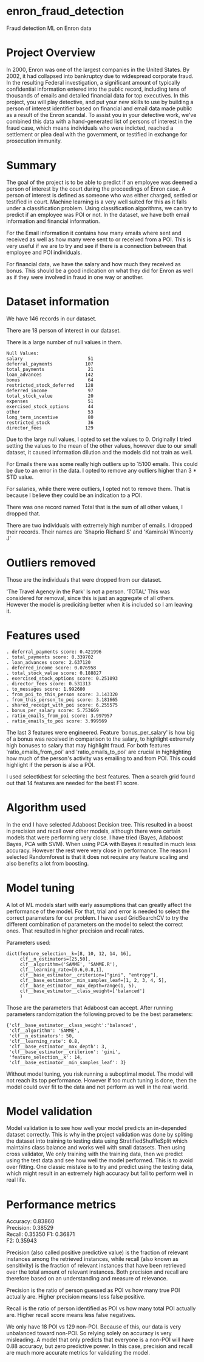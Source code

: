 # enron_fraud_detection
Fraud detection ML on Enron data


# Project Overview
In 2000, Enron was one of the largest companies in the United States. By 2002, it had collapsed into bankruptcy due to widespread corporate fraud. In the resulting Federal investigation, a significant amount of typically confidential information entered into the public record, including tens of thousands of emails and detailed financial data for top executives. In this project, you will play detective, and put your new skills to use by building a person of interest identifier based on financial and email data made public as a result of the Enron scandal. To assist you in your detective work, we've combined this data with a hand-generated list of persons of interest in the fraud case, which means individuals who were indicted, reached a settlement or plea deal with the government, or testified in exchange for prosecution immunity.

# Summary
The goal of the project is to be able to predict if an employee was deemed a person of interest by the court during the proceedings of Enron case. A person of interest is defined as someone who was either charged, settled or testified in court. Machine learning is a very well suited for this as it falls under a classification problem. Using classification algorithms, we can try to predict if an employee was POI or not. In the dataset, we have both email information and financial information.

For the Email information it contains how many emails where sent and received as well as how many were sent to or received from a POI. This is very useful if we are to try and see if there is a connection between that employee and POI individuals.

For financial data, we have the salary and how much they received as bonus. This should be a good indication on what they did for Enron as well as if they were involved in fraud in one way or another.

# Dataset information

We have 146 records in our dataset. 

There are 18 person of interest in our dataset.

There is a large number of null values in them.
    
    Null Values:
    salary                        51
    deferral_payments            107
    total_payments                21
    loan_advances                142
    bonus                         64
    restricted_stock_deferred    128
    deferred_income               97
    total_stock_value             20
    expenses                      51
    exercised_stock_options       44
    other                         53
    long_term_incentive           80
    restricted_stock              36
    director_fees                129
    
Due to the large null values, I opted to set the values to 0. Originally I tried setting the values to the mean of the other values, however due to our small dataset, it caused information dilution and the models did not train as well.

For Emails there was some really high outliers up to 15100 emails. This could be due to an error in the data. I opted to remove any outliers higher than 3 * STD value.

For salaries, while there were outliers, I opted not to remove them. That is because I believe they could be an indication to a POI.

There was one record named Total that is the sum of all other values, I dropped that.

There are two individuals with extremely high number of emails. I dropped their records. Their names are 'Shaprio Richard S' and 'Kaminski Wincenty J'

# Outliers removed

Those are the individuals that were dropped from our dataset.

'The Travel Agency in the Park' Is not a person.
'TOTAL' This was considered for removal, since this is just an aggregate of all others. However the model is prediciting better when it is included so I am leaving it.

# Features used
    . deferral_payments score: 0.421996
    . total_payments score: 0.339702
    . loan_advances score: 2.637120
    . deferred_income score: 0.076958
    . total_stock_value score: 0.188827
    . exercised_stock_options score: 0.251093
    . director_fees score: 0.531313
    . to_messages score: 1.992600
    . from_poi_to_this_person score: 3.143320
    . from_this_person_to_poi score: 3.181665
    . shared_receipt_with_poi score: 6.255575
    . bonus_per_salary score: 5.753669
    . ratio_emails_from_poi score: 3.997957
    . ratio_emails_to_poi score: 3.999569

The last 3 features were engineered. Feature 'bonus_per_salary' is how big of a bonus was received in comparison to the salary, to highlight extremely high bonuses to salary that may highlight fraud. For both features 'ratio_emails_from_poi' and 'ratio_emails_to_poi' are crucial in highlighting how much of the person's activity was emailing to and from POI. This could highlight if the person is also a POI.

I used selectkbest for selecting the best features. Then a search grid found out that 14 features are needed for the best F1 score.

# Algorithm used

In the end I have selected Adaboost Decision tree. This resulted in a boost in precision and recall over other models, although there were certain models that were performing very close. I have tried (Bayes, Adaboost Bayes, PCA with SVM). When using PCA with Bayes it resulted in much less accuracy. However the rest were very close in performance. The reason I selected Randomforest is that it does not require any feature scaling and also benefits a lot from boosting.

# Model tuning

A lot of ML models start with early assumptions that can greatly affect the performance of the model. For that, trial and error is needed to select the correct parameters for our problem. I have used GridSearchCV to try the different combination of parameters on the model to select the correct ones. That resulted in higher precision and recall rates.

Parameters used:

    dict(feature_selection__k=[8, 10, 12, 14, 16],
         clf__n_estimators=[25,50],
         clf__algorithm=('SAMME', 'SAMME.R'),
         clf__learning_rate=[0.6,0.8,1],
         clf__base_estimator__criterion=["gini", "entropy"],
         clf__base_estimator__min_samples_leaf=[1, 2, 3, 4, 5],
         clf__base_estimator__max_depth=range(1, 5),
         clf__base_estimator__class_weight=['balanced']
         )

Those are the parameters that Adaboost can accept. After running parameters randomization the following proved to be the best parameters:

    {'clf__base_estimator__class_weight':'balanced',
     'clf__algorithm': 'SAMME',
     'clf__n_estimators': 50,
     'clf__learning_rate': 0.8,
     'clf__base_estimator__max_depth': 3,
     'clf__base_estimator__criterion': 'gini',
     'feature_selection__k': 14,
     'clf__base_estimator__min_samples_leaf': 3}
     
Without model tuning, you risk running a suboptimal model. The model will not reach its top performance. However if too much tuning is done, then the model could over fit to the data and not perform as well in the real world.

# Model validation

Model validation is to see how well your model predicts an in-depended dataset correctly. This is why in the project validation was done by spliting the dataset into training to testing data using StratifiedShuffleSplit which maintains class balance and works well with small datasets. Then using cross validator, We only training with the training data, then we predict using the test data and see how well the model performed. This is to avoid over fitting. One classic mistake is to try and predict using the testing data, which might result in an extremely high accuracy but fail to perform well in real life.

# Performance metrics

Accuracy: 0.83860       
Precision: 0.38529      
Recall: 0.35350 
F1: 0.36871     
F2: 0.35943

Precision (also called positive predictive value) is the fraction of relevant instances among the retrieved instances, while recall (also known as sensitivity) is the fraction of relevant instances that have been retrieved over the total amount of relevant instances. Both precision and recall are therefore based on an understanding and measure of relevance.

Precision is the ratio of person guessed as POI vs how many true POI actually are. Higher precision means less false positive.

Recall is the ratio of person identified as POI vs how many total POI actually are. Higher recall score means less false negatives.

We only have 18 POI vs 129 non-POI. Because of this, our data is very unbalanced toward non-POI. So relying solely on accuracy is very misleading. A model that only predicts that everyone is a non-POI will have 0.88 accuracy, but zero predictive power. In this case, precision and recall are much more accurate metrics for validating the model.